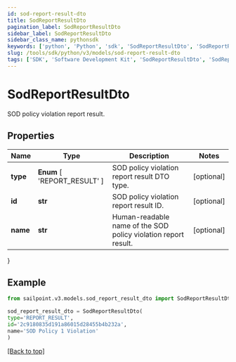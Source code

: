 ```yaml
---
id: sod-report-result-dto
title: SodReportResultDto
pagination_label: SodReportResultDto
sidebar_label: SodReportResultDto
sidebar_class_name: pythonsdk
keywords: ['python', 'Python', 'sdk', 'SodReportResultDto', 'SodReportResultDto'] 
slug: /tools/sdk/python/v3/models/sod-report-result-dto
tags: ['SDK', 'Software Development Kit', 'SodReportResultDto', 'SodReportResultDto']
---
```


# SodReportResultDto

SOD policy violation report result.

## Properties

Name | Type | Description | Notes
------------ | ------------- | ------------- | -------------
**type** |  **Enum** [  'REPORT_RESULT' ] | SOD policy violation report result DTO type. | [optional] 
**id** | **str** | SOD policy violation report result ID. | [optional] 
**name** | **str** | Human-readable name of the SOD policy violation report result. | [optional] 
}

## Example

```python
from sailpoint.v3.models.sod_report_result_dto import SodReportResultDto

sod_report_result_dto = SodReportResultDto(
type='REPORT_RESULT',
id='2c9180835d191a86015d28455b4b232a',
name='SOD Policy 1 Violation'
)

```
[[Back to top]](#) 

